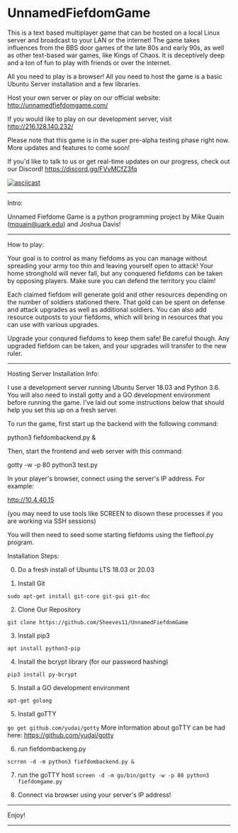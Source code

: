 # UnnamedFiefdomGame

This is a text based multiplayer game that can be hosted on a local Linux server and broadcast to your LAN
or the internet! The game takes influences from the BBS door games of the late 80s and early 90s, as well as
other text-based war games, like Kings of Chaos. It is deceptively deep and a ton of fun to play with friends
or over the internet.

All you need to play is a browser! All you need to host the game is a basic Ubuntu Server installation
and a few libraries.

Host your own server or play on our official website: http://unnamedfiefdomgame.com/

If you would like to play on our development server, visit http://216.128.140.232/

Please note that this game is in the super pre-alpha testing phase right now. More updates and features to 
come soon!

If you'd like to talk to us or get real-time updates on our progress, check out our Discord! https://discord.gg/FVvMCfZ3fq

<p align="center">
  

[![asciicast](https://asciinema.org/a/Wdg38v6VaiZ4FrQa5ZViRJBd4.svg)](https://asciinema.org/a/Wdg38v6VaiZ4FrQa5ZViRJBd4?t=5)


---------------------------------------------------------------------------------------------------------------

Intro:

Unnamed Fiefdome Game is a python programming project by Mike Quain (mquain@uark.edu) and Joshua Davis!

---------------------------------------------------------------------------------------------------------------

How to play:

Your goal is to control as many fiefdoms as you can manage without spreading your army too thin and leaving yourself open to attack!
Your home stronghold will never fall, but any conquered fiefdoms can be taken by opposing players. Make sure you can defend the
territory you claim!

Each claimed fiefdom will generate gold and other resources depending on the number of soldiers stationed there. That gold can be spent 
on defense and attack upgrades as well as additional soldiers. You can also add resource outposts to your fiefdoms, which will bring
in resources that you can use with various upgrades.

Upgrade your conqured fiefdoms to keep them safe! Be careful though. Any upgraded fiefdom can be taken, and your upgrades will transfer 
to the new ruler.

---------------------------------------------------------------------------------------------------------------

Hosting Server Installation Info:

I use a development server running Ubuntu Server 18.03 and Python 3.6. You will also need to install gotty and a GO development environment 
before running the game. I've laid out some instructions below that should help you set this up on a fresh server.


To run the game, first start up the backend with the following command:

python3 fiefdombackend.py &

Then, start the frontend and web server with this command:

gotty -w -p 80 python3 test.py

In your player's browser, connect using the server's IP address. For example:

http://10.4.40.15

(you may need to use tools like SCREEN to disown these processes if you are working via SSH sessions)

You will then need to seed some starting fiefdoms using the fieftool.py program.
  
  
Installation Steps:
  
0. Do a fresh install of Ubuntu LTS 18.03 or 20.03
  
1. Install Git

  ```sudo apt-get install git-core git-gui git-doc```
  
2. Clone Our Repository
  
  ```git clone https://github.com/Sheeves11/UnnamedFiefdomGame```
  
3. Install pip3
  
  ```apt install python3-pip```
  
4. Install the bcrypt library (for our password hashing)
  
  ```pip3 install py-bcrypt```
  
5. Install a GO development environment
  
  ```apt-get golang```
  
5. Install goTTY
  
  ```go get github.com/yudai/gotty```
  More information about goTTY can be had here: https://github.com/yudai/gotty
  
6. run fiefdombackeng.py
  
  ```scrren -d -m python3 fiefdombackend.py &```
  
7. run the goTTY host
  ```screen -d -m go/bin/gotty -w -p 80 python3 fiefdomgame.py```
  
8. Connect via browser using your server's IP address!
  
-----------------------------------------------------------------------------------------------------------------

Enjoy!

-----------------------------------------------------------------------------------------------------------------
